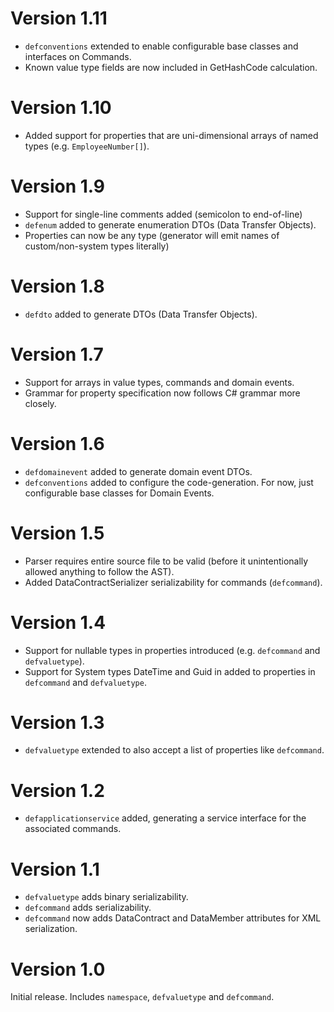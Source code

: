 # Version 1.11
* `defconventions` extended to enable configurable base classes and interfaces on Commands.
* Known value type fields are now included in GetHashCode calculation.

# Version 1.10
* Added support for properties that are uni-dimensional arrays of named types (e.g. `EmployeeNumber[]`).

# Version 1.9
* Support for single-line comments added (semicolon to end-of-line)
* `defenum` added to generate enumeration DTOs (Data Transfer Objects).
* Properties can now be any type (generator will emit names of custom/non-system types literally)

# Version 1.8
* `defdto` added to generate DTOs (Data Transfer Objects).

# Version 1.7
* Support for arrays in value types, commands and domain events.
* Grammar for property specification now follows C# grammar more closely.

# Version 1.6
* `defdomainevent` added to generate domain event DTOs.
* `defconventions` added to configure the code-generation. For now, just configurable base classes for Domain Events.

# Version 1.5
* Parser requires entire source file to be valid (before it unintentionally allowed anything to follow the AST).
* Added DataContractSerializer serializability for commands (`defcommand`).

# Version 1.4
* Support for nullable types in properties introduced (e.g. `defcommand` and `defvaluetype`).
* Support for System types DateTime and Guid in added to properties in `defcommand` and `defvaluetype`.

# Version 1.3
* `defvaluetype` extended to also accept a list of properties like `defcommand`.

# Version 1.2
* `defapplicationservice` added, generating a service interface for the associated commands.

# Version 1.1
* `defvaluetype` adds binary serializability.
* `defcommand` adds serializability.
* `defcommand` now adds DataContract and DataMember attributes for XML serialization.

# Version 1.0
Initial release.
Includes `namespace`, `defvaluetype` and `defcommand`.
